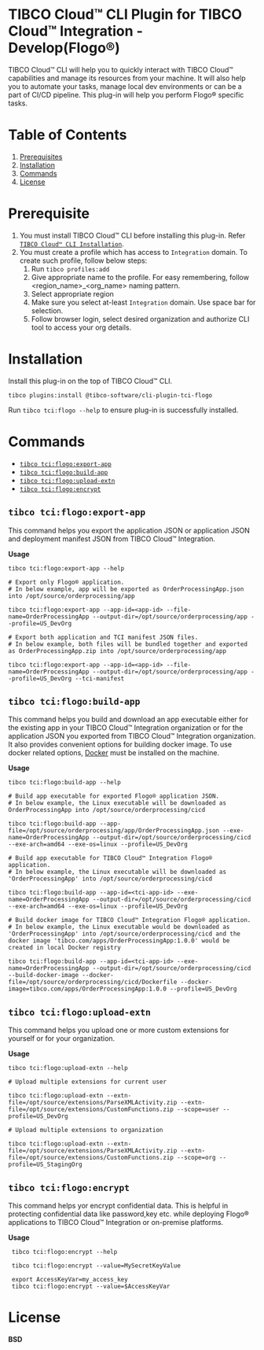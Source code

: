 TIBCO Cloud™ CLI Plugin for TIBCO Cloud™ Integration - Develop(Flogo®)
====================================================================
TIBCO Cloud™ CLI will help you to quickly interact with TIBCO Cloud™ capabilities and manage its resources from your machine. It will also help you to automate your tasks, manage local dev environments or can be a part of CI/CD pipeline. This plug-in will help you perform Flogo® specific tasks.


# Table of Contents
1. [Prerequisites](#Prerequisite)
2. [Installation](#Installation)
3. [Commands](#Commands)
4. [License](#License)

# Prerequisite
1. You must install TIBCO Cloud™ CLI before installing this plug-in. Refer [`TIBCO Cloud™ CLI Installation`](https://github.com/TIBCOSoftware/cic-cli-main/blob/master/README.md#installation).
2. You must create a profile which has access to `Integration` domain. To create such profile, follow below steps:
   1. Run `tibco profiles:add`
   2. Give appropriate name to the profile. For easy remembering, follow <region_name>_<org_name> naming pattern.
   3. Select appropriate region
   4. Make sure you select at-least `Integration` domain. Use space bar for selection.
   5. Follow browser login, select desired organization and authorize CLI tool to access your org details.
   
# Installation   
Install this plug-in on the top of TIBCO Cloud™ CLI.
```
tibco plugins:install @tibco-software/cli-plugin-tci-flogo
```
Run `tibco tci:flogo --help` to ensure plug-in is successfully installed.

# Commands
<!-- commands -->
* [`tibco tci:flogo:export-app`](#tibco-tciflogoexport-app)
* [`tibco tci:flogo:build-app`](#tibco-tciflogobuild-app)
* [`tibco tci:flogo:upload-extn`](#tibco-tciflogoupload-extn)
* [`tibco tci:flogo:encrypt`](#tibco-tciflogoencrypt)

## `tibco tci:flogo:export-app`
This command helps you export the application JSON or application JSON and deployment manifest JSON from TIBCO Cloud™ Integration. 

**Usage**
```
tibco tci:flogo:export-app --help

# Export only Flogo® application. 
# In below example, app will be exported as OrderProcessingApp.json into /opt/source/orderprocessing/app

tibco tci:flogo:export-app --app-id=<app-id> --file-name=OrderProcessingApp --output-dir=/opt/source/orderprocessing/app --profile=US_DevOrg

# Export both application and TCI manifest JSON files. 
# In below example, both files will be bundled together and exported as OrderProcessingApp.zip into /opt/source/orderprocessing/app

tibco tci:flogo:export-app --app-id=<app-id> --file-name=OrderProcessingApp --output-dir=/opt/source/orderprocessing/app --profile=US_DevOrg --tci-manifest
```
## `tibco tci:flogo:build-app`
This command helps you build and download an app executable either for the existing app in your TIBCO Cloud™ Integration organization or for the application JSON you exported from TIBCO Cloud™ Integration organization. It also provides convenient options for building docker image. To use docker related options, [Docker](https://www.docker.com/) must be installed on the machine.

**Usage**
```
tibco tci:flogo:build-app --help

# Build app executable for exported Flogo® application JSON. 
# In below example, the Linux executable will be downloaded as OrderProcessingApp into /opt/source/orderprocessing/cicd

tibco tci:flogo:build-app --app-file=/opt/source/orderprocessing/app/OrderProcessingApp.json --exe-name=OrderProcessingApp --output-dir=/opt/source/orderprocessing/cicd --exe-arch=amd64 --exe-os=linux --profile=US_DevOrg

# Build app executable for TIBCO Cloud™ Integration Flogo® application. 
# In below example, the Linux executable will be downloaded as 'OrderProcessingApp' into /opt/source/orderprocessing/cicd

tibco tci:flogo:build-app --app-id=<tci-app-id> --exe-name=OrderProcessingApp --output-dir=/opt/source/orderprocessing/cicd --exe-arch=amd64 --exe-os=linux --profile=US_DevOrg

# Build docker image for TIBCO Cloud™ Integration Flogo® application. 
# In below example, the Linux executable would be downloaded as 'OrderProcessingApp' into /opt/source/orderprocessing/cicd and the docker image 'tibco.com/apps/OrderProcessingApp:1.0.0' would be created in local Docker registry

tibco tci:flogo:build-app --app-id=<tci-app-id> --exe-name=OrderProcessingApp --output-dir=/opt/source/orderprocessing/cicd --build-docker-image --docker-file=/opt/source/orderprocessing/cicd/Dockerfile --docker-image=tibco.com/apps/OrderProcessingApp:1.0.0 --profile=US_DevOrg
```
## `tibco tci:flogo:upload-extn`
This command helps you upload one or more custom extensions for yourself or for your organization.

**Usage**
```
tibco tci:flogo:upload-extn --help

# Upload multiple extensions for current user

tibco tci:flogo:upload-extn --extn-file=/opt/source/extensions/ParseXMLActivity.zip --extn-file=/opt/source/extensions/CustomFunctions.zip --scope=user --profile=US_DevOrg

# Upload multiple extensions to organization

tibco tci:flogo:upload-extn --extn-file=/opt/source/extensions/ParseXMLActivity.zip --extn-file=/opt/source/extensions/CustomFunctions.zip --scope=org --profile=US_StagingOrg
```

## `tibco tci:flogo:encrypt`
This command helps yor encrypt confidential data. This is helpful in protecting confidential data like password,key etc. while deploying Flogo® applications to TIBCO Cloud™ Integration or on-premise platforms.

**Usage**
```
 tibco tci:flogo:encrypt --help
 
 tibco tci:flogo:encrypt --value=MySecretKeyValue
 
 export AccessKeyVar=my_access_key
 tibco tci:flogo:encrypt --value=$AccessKeyVar
```
# License
**BSD**

